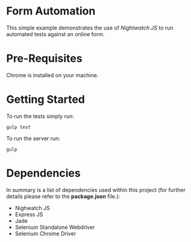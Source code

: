 # Form Automation

This simple example demonstrates the use of *Nightwatch JS* to run automated tests against an online form.

# Pre-Requisites

Chrome is installed on your machine.

# Getting Started

To run the tests simply run:

```
gulp test
```

To run the server run:

```
gulp
```

# Dependencies

In summary is a list of dependencies used within this project (for further details please refer to the __package.json__ file.):

* Nighwatch JS
* Express JS
* Jade
* Selenium Standalone Webdriver 
* Selenium Chrome Driver
